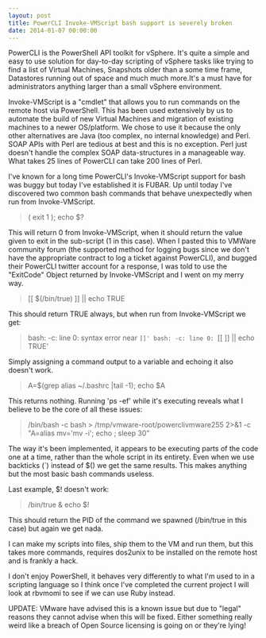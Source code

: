 ```yaml
---
layout: post
title: PowerCLI Invoke-VMScript bash support is severely broken
date: 2014-01-07 00:00:00
---
```


PowerCLI is the PowerShell API toolkit for vSphere. It's quite a simple and easy to use solution for day-to-day scripting of vSphere tasks like trying to find a list of Virtual Machines, Snapshots older than a some time frame, Datastores running out of space and much much more.It's a must have for administrators anything larger than a small vSphere environment.

Invoke-VMScript is a "cmdlet" that allows you to run commands on the remote host via PowerShell. This has been used extensively by us to automate the build of new Virtual Machines and migration of existing machines to a newer OS/platform. We chose to use it because the only other alternatives are Java (too complex, no internal knowledge) and Perl. SOAP APIs with Perl are tedious at best and this is no exception. Perl just doesn't handle the complex SOAP data-structures in a manageable way. What takes 25 lines of PowerCLI can take 200 lines of Perl.

I've known for a long time PowerCLI's Invoke-VMScript support for bash was buggy but today I've established it is FUBAR. Up until today I've discovered two common bash commands that behave unexpectedly when run from Invoke-VMScript.

> ( exit 1 ); echo $?

This will return 0 from Invoke-VMScript, when it should return the value given to exit in the sub-script (1 in this case). When I pasted this to VMWare community forum (the supported method for logging bugs since we don't have the appropriate contract to log a ticket against PowerCLI), and bugged their PowerCLI twitter account for a response, I was told to use the "ExitCode" Object returned by Invoke-VMScript and I went on my merry way.

> [[ $(/bin/true) ]] || echo TRUE

This should return TRUE always, but when run from Invoke-VMScript we get:

> bash: -c: line 0: syntax error near `]]'
> bash: -c: line 0: `[[ ]] || echo TRUE'

Simply assigning a command output to a variable and echoing it also doesn't work.

> A=$(grep&nbsp;alias ~/.bashrc |tail -1); echo $A

This returns nothing. Running 'ps -ef' while it's executing reveals what I believe to be the core of all these issues:

> /bin/bash -c bash &gt; /tmp/vmware-root/powerclivmware255 2&gt;&amp;1 -c "A=alias mv='mv -i'; echo ; sleep 30"

The way it's been implemented, it appears to be executing parts of the code one at a time, rather than the whole script in its entirety. Even when we use backticks (`) instead of $() we get the same results. This makes anything but the most basic bash commands useless.

Last example, $! doesn't work:

> /bin/true &amp; echo $!

This should return the PID of the command we spawned (/bin/true in this case) but again we get nada.

I can make my scripts into files, ship them to the VM and run them, but this takes more commands, requires dos2unix to be installed on the remote host and is frankly a hack.

I don't enjoy PowerShell, it behaves very differently to what I'm used to in a scripting language so I think once I've completed the current project I will look at&nbsp;rbvmomi&nbsp;to see if we can use Ruby instead.

UPDATE: VMware have advised this is a known issue but due to "legal" reasons they cannot advise when this will be fixed. Either something really weird like a breach of Open Source licensing is going on or they're lying!
